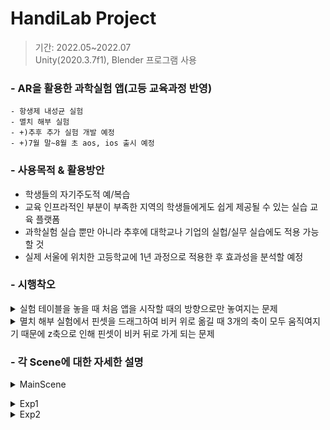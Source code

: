 # HandiLab Project
> 기간: 2022.05~2022.07 <br/>
> Unity(2020.3.7f1), Blender 프로그램 사용

### - AR을 활용한 과학실험 앱(고등 교육과정 반영)
    - 항생제 내성균 실험
    - 멸치 해부 실험
    - +)추후 추가 실험 개발 예정
    - +)7월 말~8월 초 aos, ios 출시 예정

### - 사용목적 & 활용방안 <br/>
- 학생들의 자기주도적 예/복습
- 교육 인프라적인 부분이 부족한 지역의 학생들에게도 쉽게 제공될 수 있는 실습 교육 플랫폼
- 과학실험 실습 뿐만 아니라 추후에 대학교나 기업의 실헙/실무 실습에도 적용 가능할 것
- 실제 서울에 위치한 고등학교에 1년 과정으로 적용한 후 효과성을 분석할 예정

### - 시행착오 <br/>
<details>
    <summary>실험 테이블을 놓을 때 처음 앱을 시작할 때의 방향으로만 놓여지는 문제</summary>
    
 스마트폰 카메라의 방향을 실시간으로 받아와서 그 방향을 Spawn object에 반영해주면 해결할 수 있을 것이라 생각 <br/>
> PlacementIndicator.cs
```c#
private void PlaneIndication()
    {
        var screenCenter = ARCam.ViewportToScreenPoint(new Vector3(0.5f, 0.5f));

        if (arRaycastManager.Raycast(screenCenter, hits, TrackableType.All) && spawnedObject == null)
        {
            Pose hitPos = hits[0].pose;

            var cameraForward = ARCam.transform.forward;
            var cameraBearing = new Vector3(cameraForward.x, 0, cameraForward.z).normalized;

            hitPos.rotation = Quaternion.LookRotation(cameraBearing);
            ARIndicator.SetActive(true);
            ARIndicator.transform.SetPositionAndRotation(hitPos.position, hitPos.rotation);
            placementPoseIsValid = hits.Count > 0;

            if (spawnedObject == null && placementPoseIsValid && Input.touchCount > 0 && Input.GetTouch(0).phase == TouchPhase.Began)
            {
                spawnedObject = Instantiate(arObjectToSpawn, ARIndicator.transform.position, Quaternion.LookRotation(cameraBearing));
                guideCanvas.SetActive(false);
            }

        }
        else
        {
            ARIndicator.SetActive(false);
        }
    }
```
* ARCam(스마트폰 카메라)의 정면 방향을 받아와서 x축과 z축을 cameraBearing에 저장
```c#
var cameraForward = ARCam.transform.forward;
            var cameraBearing = new Vector3(cameraForward.x, 0, cameraForward.z).normalized;
```
* 그 후 hitPose의 rotation을 ARCam이 보는 방향을 보도록 설정한다
```c#
hitPos.rotation = Quaternion.LookRotation(cameraBearing);
```
</details>
    
<details>
    <summary>멸치 해부 실험에서 핀셋을 드래그하여 비커 위로 옮길 때 3개의 축이 모두 움직여지기 때문에 z축으로 인해 핀셋이 비커 뒤로 가게 되는 문제</summary>

 z축이 움직여질 필요는 없기 때문에 z축을 고정해주면 해결할 수 있을 것이라 생각 <br/>
> Z_Control.cs <br/>
```c#
public Vector3 startVec;

    // Start is called before the first frame update
    void Start()
    {
        startVec = gameObject.transform.localPosition; // 처음 z값
    }

    // Update is called once per frame
    void Update()
    {
        Vector3 temp = gameObject.transform.localPosition;
        temp.z = startVec.z;         // temp를 계속 현재 gameObject의 위치로 바꿔주되, z는 startvec으로 설정 -> 이 녀석을 게임오브젝트의 위치로 설정
        gameObject.transform.localPosition = temp;

    }
```
* z축을 고정하기 위한 오브젝트에 붙이는 스크립트로, 해당 오브젝트의 시작 localposition을 startVec에 담은 후 <br/>
Update에서 해당 오브젝트의 위치를 계속 받아와서 temp에 저장, temp의 z축 position을 startVec의 z축으로 설정 <br/>
그렇다면 x축, y축은 계속해서 해당 오브젝트의 위치를 따라가지만 z축만 처음 시작한 z축 위치를 유지할 수 있음 <br/>
</details>

### - 각 Scene에 대한 자세한 설명 <br/>

<details>
    <summary>MainScene</summary>
    
* 각 실험 버튼을 Scroll Rect를 활용해 구성 <br/>
* 원하는 실험의 버튼을 클릭 <br/>
<img src="https://user-images.githubusercontent.com/70475213/177492118-ccc1e15d-8a13-4e4f-a79e-41262c71f25b.PNG" width="600" height="300"/><br/>
> 각 실험의 공통된 작업 <br/>
>> <img src="https://user-images.githubusercontent.com/70475213/177488056-3bde6d65-b4ac-4d84-8977-1dcae0ce1c68.PNG" width="600" height="300"/><br/>
>> 스마트폰 카메라를 통해 평면을 인식하면 실험 테이블이 놓일 위치를 미리 보여줌 <br/>
>> 원하는 곳에 위치시킨 후 터치하면 테이블이 고정되어 위치함 <br/>
>> 테이블이 놓인 후 실험 시작 <br/>
    </details>
    
<details>
    <summary>Exp1</summary>
    
* 텍스트, 음성 가이드에 따라 실험을 진행 <br/>
1. Scene1 <br/>
    <img src="https://user-images.githubusercontent.com/70475213/177488136-835238e8-b082-4ba9-8995-5649cb6b4f14.PNG" width="600" height="300"/><br/>
스포이트를 드래그하여 배지 위에 옮겨놓은 후 손잡이 부분을 터치해 각 배지에 배양액을 떨어트린다 <br/>
2. Scene2 <br/>
    <img src="https://user-images.githubusercontent.com/70475213/177488266-a0355f2b-5a85-4c62-b9ba-39e120af2f10.PNG" width="600" height="300"/><br/>
유리봉을 드래그하여 일반배지부터 각 배지를 도말한다 <br/>
여기서 일반배지가 아닌 항생제 배지를 먼저 도말하려고 할 경우 일반배지가 깜빡이는 효과를 넣었다 <br/>
3. Scene3 <br/>
    <img src="https://user-images.githubusercontent.com/70475213/177488302-4fbd6eab-0644-453a-a9f2-c1de3f00a89d.PNG" width="600" height="300"/><br/>
    <img src="https://user-images.githubusercontent.com/70475213/177489827-b4359d81-1382-45e1-bd31-897c36fc2931.PNG" width="600" height="300"/><br/>
각 배지를 터치해 뚜껑을 덮은 후 터치를 통해 각 배지를 배양기에 옮겨넣는다 <br/>
이 Scene은 모든 상호작용을 터치+애니메이션으로 제작했다 <br/>
배양기 문이 열려있지 않은 상태에서 배지를 옮기려고 할 경우 배양기가 깜박이는 효과를 넣었다 <br/>
4. Scene4 <br/>
    <img src="https://user-images.githubusercontent.com/70475213/177489838-abe5fc4a-5715-47d4-a879-048c17d1cf50.PNG" width="600" height="300"/><br/>
    <img src="https://user-images.githubusercontent.com/70475213/177490280-26c158c4-271e-4b88-8ff9-0c04afeaa1ee.PNG" width="600" height="300"/><br/>
    <img src="https://user-images.githubusercontent.com/70475213/177489879-86d9c43a-3671-4c23-a1f7-7b180a2214c0.PNG" width="600" height="300"/><br/>
FadeIn, FadeOut 활용, 시계가 돌아가는 애니메이션을 통해 1일 후를 표현 <br/>
배양기를 터치하여 배양기 문을 열고 배지를 가져온다 <br/>
테이블에 놓고 관찰할 수 있고, 화면을 터치하면 실제 결과 사진을 보여준다 <br/>
    </details>
    
<details>
    <summary>Exp2</summary>
    
* 텍스트, 음성 가이드에 따라 실험을 진행 <br/>
1. Scene0 <br/>
    <img src="https://user-images.githubusercontent.com/70475213/177491524-2facf091-b324-40ad-9eae-ab5e6528d8c2.PNG" width="600" height="300"/><br/>
    <img src="https://user-images.githubusercontent.com/70475213/177491531-51cf512d-099d-408a-94ac-3a101720c303.PNG" width="600" height="300"/><br/>
핀셋을 드래그하여 비커 위로 옮기면 멸치가 비커 속으로 들어간다
불리는 게이지가 다 차면 핀셋을 터치하여 멸치를 건져올린다(게이지가 차기 전엔 핀셋의 Lean 컴포넌트를 꺼놓아 움직이지 못 하게 함)
테이블 위의 슬라이드 글라스에 불린 멸치를 옮겨놓는다
2. Scene1 <br/>
    <img src="https://user-images.githubusercontent.com/70475213/177492501-44a6d712-1e7f-4d02-b16c-88f0e206a8d9.PNG" width="600" height="300"/><br/>
    <img src="https://user-images.githubusercontent.com/70475213/177491546-814d05c1-a6a3-4a02-a15c-868a5a9adb42.PNG" width="600" height="300"/><br/>
    <img src="https://user-images.githubusercontent.com/70475213/177491558-e6766df0-c6c4-4e5f-9b6d-1ae8df91431c.PNG" width="600" height="300"/><br/>
핀셋을 드래그하여 멸치의 겉부분을 걷어낸다
드러난 멸치의 장기와 유문수를 각각 드래그하여 떼어낸다
위를 터치하여 패트리 접시에 옮겨 담는다
멸치의 위가 너무 작기 때문에 편의를 위해 패트리 접시를 터치하여 확대되도록 했다
3. Scene2 <br/>
    <img src="https://user-images.githubusercontent.com/70475213/177491584-4da52ec9-9364-4f84-b09e-4139c84bdd6b.PNG" width="600" height="300"/><br/>
메스를 드래그하여 위를 가른다 <br/>
4. Scene3 <br/>
    <img src="https://user-images.githubusercontent.com/70475213/177491611-5c8b769e-3c7c-4666-9877-d020ef3c94d3.PNG" width="600" height="300"/><br/>
가른 위를 터치하여 스포이트가 생기면 손잡이 부분을 터치해 물을 떨어트린다 <br/>
5. Scene4 <br/>
    <img src="https://user-images.githubusercontent.com/70475213/177491622-0c173edb-b365-4fe8-94a4-ebd8e7c7bcf5.PNG" width="600" height="300"/><br/>
    <img src="https://user-images.githubusercontent.com/70475213/177491645-c58da11a-b317-43cc-96d3-760d69201d5c.PNG" width="600" height="300"/><br/>
    <img src="https://user-images.githubusercontent.com/70475213/177492069-f4d24126-55f0-4203-998f-20b10fce9750.PNG" width="600" height="300"/><br/>
    <img src="https://user-images.githubusercontent.com/70475213/177491698-663f269e-1032-45cc-a458-cf9f5b2b1770.PNG" width="600" height="300"/><br/>
스포이트를 드래그하여 위 내부의 내용물에 닿게 한 후 손잡이 부분을 터치해 빨아들인다 <br/>
스포이트를 드래그하여 슬라이드 글라스 위에 놓인 후 손잡이 부분을 터치해 몇 방울 떨어트린다 <br/>
슬라이드 글라스를 터치하여 커버 글라스를 씌운 후 또 한 번 터치해 현미경에 넣는다 <br/>
현미경을 터치해 실제 결과 화면을 볼 수 있다 <br/>
    
</details>
